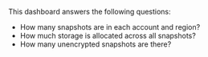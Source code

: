 This dashboard answers the following questions:

- How many snapshots are in each account and region?
- How much storage is allocated across all snapshots?
- How many unencrypted snapshots are there?